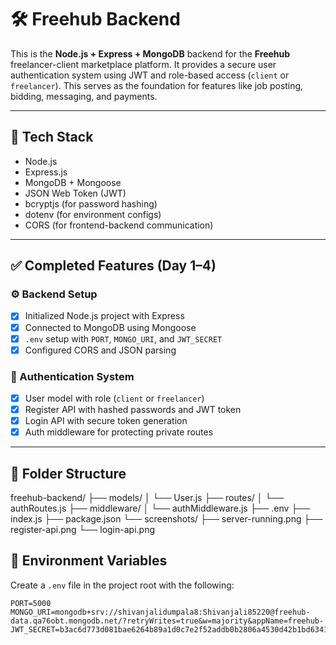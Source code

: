 # 🛠️ Freehub Backend

This is the **Node.js + Express + MongoDB** backend for the **Freehub** freelancer-client marketplace platform. It provides a secure user authentication system using JWT and role-based access (`client` or `freelancer`). This serves as the foundation for features like job posting, bidding, messaging, and payments.

---

## 🔧 Tech Stack

- Node.js
- Express.js
- MongoDB + Mongoose
- JSON Web Token (JWT)
- bcryptjs (for password hashing)
- dotenv (for environment configs)
- CORS (for frontend-backend communication)

---

## ✅ Completed Features (Day 1–4)

### ⚙️ Backend Setup
- [x] Initialized Node.js project with Express
- [x] Connected to MongoDB using Mongoose
- [x] `.env` setup with `PORT`, `MONGO_URI`, and `JWT_SECRET`
- [x] Configured CORS and JSON parsing

### 🔐 Authentication System
- [x] User model with role (`client` or `freelancer`)
- [x] Register API with hashed passwords and JWT token
- [x] Login API with secure token generation
- [x] Auth middleware for protecting private routes

---

## 📁 Folder Structure

freehub-backend/
├── models/
│ └── User.js
├── routes/
│ └── authRoutes.js
├── middleware/
│ └── authMiddleware.js
├── .env
├── index.js
├── package.json
└── screenshots/
├── server-running.png
├── register-api.png
└── login-api.png



## 🧪 Environment Variables

Create a `.env` file in the project root with the following:

```env
PORT=5000
MONGO_URI=mongodb+srv://shivanjalidumpala8:Shivanjali85220@freehub-data.qa76obt.mongodb.net/?retryWrites=true&w=majority&appName=freehub-
JWT_SECRET=b3ac6d773d081bae6264b89a1d0c7e2f52addb0b2806a4530d42b1bd634115f2ecad1cb742f729e3a4c0fed110b395ebea92fe1ffa71fbe7ea0f033186ae78c1